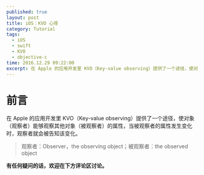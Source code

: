 ```yaml
---
published: true
layout: post
title: iOS：KVO 心得
category: Tutorial
tags: 
  - iOS
  - swift
  - KVO
  - objective-c
time: 2016.12.29 09:22:00
excerpt: 在 Apple 的应用开发里 KVO（Key-value observing）提供了一个途径，使对象（观察者）能够观察其他对象（被观察者）的属性，当被观察者的属性发生变化时，观察者就会被告知该变化。KVO 能够很方便地完成不同对象之间的通信，尤其是当对象之间的关系很复杂的时候。
---
```


# 前言

在 Apple 的应用开发里 KVO（Key-value observing）提供了一个途径，使对象（观察者）能够观察其他对象（被观察者）的属性，当被观察者的属性发生变化时，观察者就会被告知该变化。

> 观察者：Observer，the observing object；被观察者：the observed object




**有任何疑问的话，欢迎在下方评论区讨论。**

